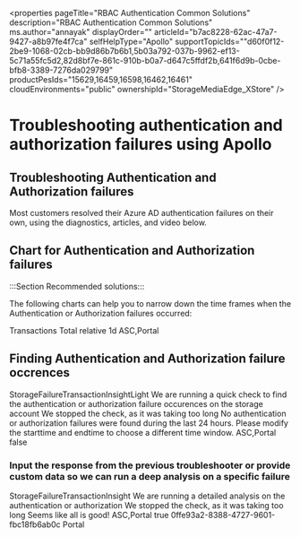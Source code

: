 <properties
pageTitle="RBAC Authentication Common Solutions"
description="RBAC Authentication Common Solutions"
ms.author="annayak"
displayOrder=""
articleId="b7ac8228-62ac-47a7-9427-a8b97fe4f7ca"
selfHelpType="Apollo"
supportTopicIds=""d60f0f12-2be9-1068-02cb-bb9d86b7b6b1,5b03a792-037b-9962-ef13-5c71a55fc5d2,82d8bf7e-861c-910b-b0a7-d647c5ffdf2b,641f6d9b-0cbe-bfb8-3389-7276da029799" 
productPesIds="15629,16459,16598,16462,16461" 
cloudEnvironments="public"
ownershipId="StorageMediaEdge_XStore"
/> 

# Troubleshooting authentication and authorization failures using Apollo

## Troubleshooting Authentication and Authorization failures

Most customers resolved their Azure AD authentication failures on their own, using the diagnostics, articles, and video below.

## Chart for Authentication and Authorization failures

:::Section Recommended solutions:::

The following charts can help you to narrow down the time frames when the Authentication or Authorization failures occurred:

<metric>
<name>Transactions</name>
<aggregationType>Total</aggregationType>
<timeSpanType>relative</ timeSpanType >
<timeSpanDuration>1d</timeSpanDuration>
<title>Storage Authentication and Authorization Failure</title>
<client>ASC,Portal</client>
</metric>

## Finding Authentication and Authorization failure occrences 

<Insight>
<symptomId>StorageFailureTransactionInsightLight</symptomId>
<executionText>We are running a quick check to find the authentication or authorization failure occurences on the storage account</executionText>
<timeoutText>We stopped the check, as it was taking too long</timeoutText>
<noResultText>No authentication or authorization failures were found during the last 24 hours. Please modify the starttime and endtime to choose a different time window.</noResultText>
<client>ASC,Portal</client>
<additionalInputsReq>false</additionalInputsReq>
</Insight>

### Input the response from the previous troubleshooter or provide custom data so we can run a deep analysis on a specific failure

<Insight>
<symptomId>StorageFailureTransactionInsight</symptomId>
<executionText>We are running a detailed analysis on the authentication or authorization</executionText>
<timeoutText>We stopped the check, as it was taking too long</timeoutText>
<noResultText>Seems like all is good!</noResultText>
<client>ASC,Portal</client>
<additionalInputsReq>true</additionalInputsReq>
</Insight>

<CommonSolution>
<articleId>0ffe93a2-8388-4727-9601-fbc18fb6ab0c</articleId>
<client>Portal</client>
</CommonSolution>
